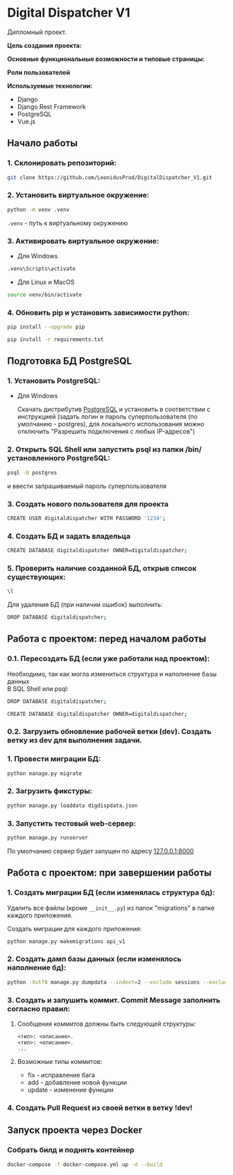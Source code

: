 # Digital Dispatcher V1

Дипломный проект.  

**Цель создания проекта:**  

[//]: # (Целью создания веб-сайта является предоставление информации о )

[//]: # (деятельности и выступлениях уличных артистах и повышение их )

[//]: # (популярности среди городского населения.)

**Основные функциональные возможности и типовые страницы:**

[//]: # (* Главная страница)

[//]: # (* Регистрация, авторизация, восстановление пароля )

[//]: # (* Личный кабинет пользователя )

[//]: # (* Каталог артистов)

[//]: # (* Детальная страница артиста )

[//]: # (* Интерактивный календарь событий)

[//]: # (* Модуль администрирования)

**Роли пользователей**   

[//]: # (* Администратор)

[//]: # (* Неавторизованные пользователь)

[//]: # (* Авторизованный пользователь)

[//]: # (* Артист)

**Используемые технологии:**
* Django
* Django Rest Framework
* PostgreSQL
* Vue.js


## Начало работы 
### 1. Склонировать репозиторий:

```sh
git clone https://github.com/LeonidusProd/DigitalDispatcher_V1.git
```


### 2. Установить виртуальное окружение:

```sh
python -m venv .venv
```
`.venv` - путь к виртуальному окружению

### 3. Активировать виртуальное окружение:

- Для Windows

```sh
.venv\Scripts\activate
```

- Для Linux и MacOS

```sh
source venv/bin/activate
```

### 4. Обновить pip и установить зависимости python:

```sh
pip install --upgrade pip
```
```sh
pip install -r requirements.txt
```

## Подготовка БД PostgreSQL
### 1. Установить PostgreSQL:
- Для Windows

    Скачать дистрибутив [PostgreSQL](https://postgrespro.ru/windows) и установить в соответствии с инструкцией
   (задать логин и пароль суперпользователя (по умолчанию - postgres), для локального использования можно отключить 
"Разрешить подключения с любых IP-адресов")
### 2. Открыть SQL Shell или запустить psql из папки /bin/ установленного PostgreSQL:

```sh
psql -U postgres
```
и ввести запрашиваемый пароль суперпользователя
### 3. Создать нового пользователя для проекта

```sh
CREATE USER digitaldispatcher WITH PASSWORD '1234';
```

### 4. Создать БД и задать владельца

```sh
CREATE DATABASE digitaldispatcher OWNER=digitaldispatcher;
```

### 5. Проверить наличие созданной БД, открыв список существующих:

```sh
\l
```

Для удаления БД (при наличии ошибок) выполнить:

```sh
DROP DATABASE digitaldispatcher;
```

## Работа с проектом: перед началом работы

### 0.1. Пересоздать БД (если уже работали над проектом):
Необходимо, так как могла измениться структура и наполнение базы данных  
В SQL Shell или psql:

```sh
DROP DATABASE digitaldispatcher;
```
```sh
CREATE DATABASE digitaldispatcher OWNER=digitaldispatcher;
```

### 0.2. Загрузить обновление рабочей ветки (dev). Создать ветку из dev для выполнения задачи.

### 1. Провести миграции БД:

```sh
python manage.py migrate
```

### 2. Загрузить фикстуры:

```sh
python manage.py loaddata digdispdata.json
```

### 3. Запустить тестовый web-сервер:

```sh
python manage.py runserver
```
По умолчанию сервер будет запущен по адресу [127.0.0.1:8000](http://127.0.0.1:8000)

## Работа с проектом: при завершении работы

### 1. Создать миграции БД (если изменялась структура бд):
Удалить все файлы (кроме ```__init__.py```) из папок "migrations" в папке каждого приложения.  

Создать миграции для каждого приложения:

```sh
python manage.py makemigrations api_v1
```

[//]: # (```sh)

[//]: # (python manage.py makemigrations Users)

[//]: # (```)

### 2. Создать дамп базы данных (если изменялось наполнение бд):

```sh
python -Xutf8 manage.py dumpdata --indent=2 --exclude sessions --exclude contenttypes --exclude admin.logentry -o digdispdata.json
```

### 3. Создать и запушить коммит. Commit Message заполнить согласно правил:

1) Сообщения коммитов должны быть следующей структуры:

    ```
   <тип>: <описание>.
   <тип>: <описание>.
   ...
   ```
2) Возможные типы коммитов:
   * fix - исправление бага
   * add - добавление новой функции
   * update - изменение функции

### 4. Создать Pull Request из своей ветки в ветку !dev!

## Запуск проекта через Docker
### Собрать билд и поднять контейнер
```sh
docker-compose -f docker-compose.yml up -d --build
```
